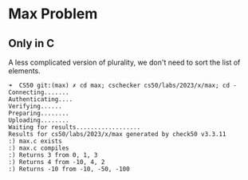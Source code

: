 # Max Problem

## Only in C

A less complicated version of plurality, we don't need to sort the list of
elements.

```
➜  CS50 git:(max) ✗ cd max; cschecker cs50/labs/2023/x/max; cd -
Connecting.......
Authenticating....
Verifying......
Preparing........
Uploading........
Waiting for results..................
Results for cs50/labs/2023/x/max generated by check50 v3.3.11
:) max.c exists
:) max.c compiles
:) Returns 3 from 0, 1, 3
:) Returns 4 from -10, 4, 2
:) Returns -10 from -10, -50, -100
```
